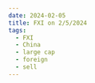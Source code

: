 ```yaml
---
date: 2024-02-05
title: FXI on 2/5/2024
tags: 
  - FXI
  - China
  - large cap
  - foreign
  - sell
---
```

<div class="post">
<snapshot-grid 
    :reports="['2024/02/02/CTA/FXI', '2024/02/05/CTA/FXI', '2024/02/05/MTP/FXI']"
    chart="2024/02/05/Chart/FXI"
/>
<p>

</p>
<p>

</p>
</div>